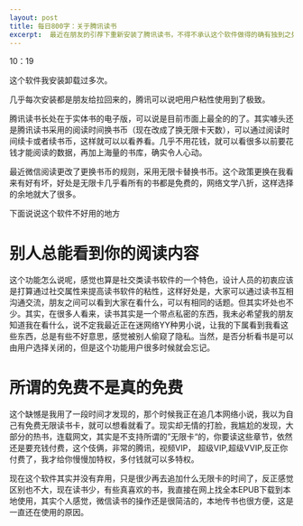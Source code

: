 ```yaml
---
layout: post
title: 每日800字：关于腾讯读书
excerpt:  最近在朋友的引荐下重新安装了腾讯读书，不得不承认这个软件做得的确有独到之处。
---
```


10：19

这个软件我安装卸载过多次。

几乎每次安装都是朋友给拉回来的，腾讯可以说吧用户粘性使用到了极致。

腾讯读书长处在于实体书的电子版，可以说是目前市面上最全的的了。其实噱头还是腾讯读书采用的阅读时间换书币（现在改成了换无限卡天数），可以通过阅读时间续卡或者续书币，这样就可以以看养看。几乎不用花钱，就可以看很多以前要花钱才能阅读的数据，再加上海量的书库，确实令人心动。

最近微信阅读更改了更换书币的规则，采用无限卡替换书币。这个政策更换在我看来有好有坏，好处是无限卡几乎看所有的书都是免费的，网络文学八折，这样选择的余地就大了很多。

下面说说这个软件不好用的地方

# 别人总能看到你的阅读内容

这个功能怎么说呢，感觉也算是社交类读书软件的一个特色，设计人员的初衷应该是打算通过社交属性来提高读书软件的粘性，这样好处是，大家可以通过读书互相沟通交流，朋友之间可以看到大家在看什么，可以有相同的话题。但其实坏处也不少。其实，在很多人看来，读书其实是一个带点私密的东西，我未必希望我的朋友知道我在看什么，说不定我最近正在迷网络YY种男小说，让我的下属看到我看这些东西，总是有些不好意思，感觉被别人偷窥了隐私。当然，是否分析看书是可以由用户选择关闭的，但是这个功能用户很多时候就会忘记。

# 所谓的免费不是真的免费

这个缺憾是我用了一段时间才发现的，那个时候我正在追几本网络小说，我以为自己有免费无限读书卡，就可以想看就看了。现实却无情的打脸，我尴尬的发现，大部分的热书，连载网文，其实是不支持所谓的”无限卡“的，你要读这些章节，依然还是要充钱付费，这个伎俩，非常的腾讯，视频VIP， 超级VIP,超级VVIP,反正你付费了，我才给你慢慢加特权，多付钱就可以多特权。

现在这个软件其实并没有弃用，只是很少再去追加什么无限卡的时间了，反正感觉区别也不大，现在读书少，有些真喜欢的书，我直接在网上找全本EPUB下载到本地使用，其实个人感觉，微信读书的操作还是很简洁的，本地传书也很方便，这是一直还在使用的原因。



